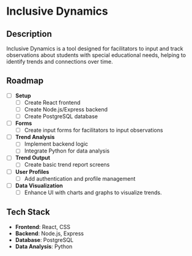 # Inclusive Dynamics

<!-- ![Banner Image](path/to/banner-image.png) -->

## Description

Inclusive Dynamics is a tool designed for facilitators to input and track observations about students with special educational needs, helping to identify trends and connections over time.

## Roadmap

- [ ] **Setup**
  - [ ] Create React frontend
  - [ ] Create Node.js/Express backend
  - [ ] Create PostgreSQL database
- [ ] **Forms**
  - [ ] Create input forms for facilitators to input observations
- [ ] **Trend Analysis**
  - [ ] Implement backend logic
  - [ ] Integrate Python for data analysis
- [ ] **Trend Output**
  - [ ] Create basic trend report screens
- [ ] **User Profiles**
  - [ ] Add authentication and profile management
- [ ] **Data Visualization**
  - [ ] Enhance UI with charts and graphs to visualize trends.

## Tech Stack

<!-- ![Tech Stack](https://github.com/JasonWarrenUK/JasonWarrenUK/raw/main/icons.png) -->

- **Frontend**: React, CSS
- **Backend**: Node.js, Express
- **Database**: PostgreSQL
- **Data Analysis**: Python
